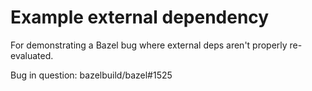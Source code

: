 # Example external dependency

For demonstrating a Bazel bug where external deps aren't properly re-evaluated.

Bug in question: bazelbuild/bazel#1525

